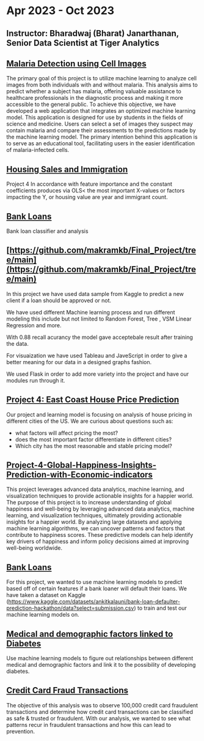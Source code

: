 # Apr 2023 - Oct 2023

## Instructor: Bharadwaj (Bharat) Janarthanan, Senior Data Scientist at Tiger Analytics

## [Malaria Detection using Cell Images](https://github.com/jnliou/project4)

The primary goal of this project is to utilize machine learning to analyze cell images from both individuals with and without malaria. This analysis aims to predict whether a subject has malaria, offering valuable assistance to healthcare professionals in the diagnostic process and making it more accessible to the general public. To achieve this objective, we have developed a web application that integrates an optimized machine learning model. This application is designed for use by students in the fields of science and medicine. Users can select a set of images they suspect may contain malaria and compare their assessments to the predictions made by the machine learning model. The primary intention behind this application is to serve as an educational tool, facilitating users in the easier identification of malaria-infected cells.

## [Housing Sales and Immigration](https://github.com/anastasiaskr2000/green-eggs-and-ham/tree/main)

Project 4 In accordance with feature importance and the constant coefficients produces via OLS< the most important X-values or factors impacting the Y, or housing value are year and immigrant count.

## [Bank Loans](https://github.com/ArminaCA/finalproject)

Bank loan classifier and analysis

## [https://github.com/makramkb/Final_Project/tree/main](https://github.com/makramkb/Final_Project/tree/main)

In this project we have used data sample from Kaggle to predict a new client if a loan should be approved or not.

We have used different Machine learning process and run different modeling this include but not limited to Random Forest, Tree , VSM Linear Regression and more.

With 0.88 recall acurancy the model gave acceptebale result after training the data.

For visuaization we have used Tableau and JaveScript in order to give a better meaning for our data in a designed graphs fashion.

We used Flask in order to add more variety into the project and have our modules run through it.

## [Project 4: East Coast House Price Prediction](https://github.com/caohaoyun/project-4-service-providers)

Our project and learning model is focusing on analysis of house pricing in different cities of the US. We are curious about questions such as:

* what factors will affect pricing the most?
* does the most important factor differentiate in different cities?
* Which city has the most reasonable and stable pricing model?

## [Project-4-Global-Happiness-Insights-Prediction-with-Economic-indicators](https://github.com/Yasir-09/Project-4-Global-Happiness-Insights-Prediction-with-Economic-indicators)

This project leverages advanced data analytics, machine learning, and visualization techniques to provide actionable insights for a happier world. The purpose of this project is to increase understanding of global happiness and well-being by leveraging advanced data analytics, machine learning, and visualization techniques, ultimately providing actionable insights for a happier world. By analyzing large datasets and applying machine learning algorithms, we can uncover patterns and factors that contribute to happiness scores. These predictive models can help identify key drivers of happiness and inform policy decisions aimed at improving well-being worldwide.

## [Bank Loans](https://github.com/paololabuguen/project-4-web-scrapers)

For this project, we wanted to use machine learning models to predict based off of certain features if a bank loaner will default their loans. We have taken a dataset on Kaggle (https://www.kaggle.com/datasets/ankitkalauni/bank-loan-defaulter-prediction-hackathon/data?select=submission.csv) to train and test our machine learning models on.

## [Medical and demographic factors linked to Diabetes](https://github.com/laurajanefaulds/project4)

Use machine learning models to figure out relationships between different medical and demographic factors and link it to the possibility of developing diabetes.



## [Credit Card Fraud Transactions](https://github.com/Elee-Saleem/team-6-project-4)

The objective of this analysis was to observe 100,000 credit card fraudulent transactions and determine how credit card transactions can be classified as safe & trusted or fraudulent. With our analysis, we wanted to see what patterns recur in fraudulent transactions and how this can lead to prevention.
